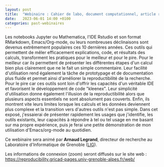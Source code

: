 ```yaml
---
layout: post
title:  "Webinaire : Cahier de labo, document computationnel, article reproductible. Emacs/Org-mode: One ring to rule them all? "
date:   2023-06-01 14:00 +0100
categories: past-webinaires 
---
```



Les notebooks Jupyter ou Mathematica, l'IDE Rstudio et son format
RMarkdown, Emacs/Org-mode, ou leurs nombreuses déclinaisons sont
devenus extrêmement populaires ces 10 dernières années. Ces outils qui
permettent de mêler efficacement explications, code, et résultats des
calculs, transforment les pratiques pour le meilleur et pour le
pire. Pour le meilleur car ils permettent de présenter les différentes
étapes d'un calcul bien plus clairement que ne le fait un simple
commentaire. Leur facilité d'utilisation rend également la tâche de
prototypage et de documentation plus fluide et permet ainsi
d'améliorer la reproductibilité de la recherche. Pour le pire car ces
outils sont loin d'offrir les capacités d'un véritable IDE et
favorisent le développement de code "kleenex". Leur simplicité
d'utilisation donne également l'illusion de la reproductibilité alors
que plusieurs aspects essentiels ne sont absolument pas
couverts. Enfin, ils montrent vite leurs limites lorsque les calculs
et les données deviennent plus complexe et la transition vers d'autres
outils n'est pas simple. Dans cet exposé, j'essaierai de présenter
rapidement les usages que j'identifie, les outils existants, leur
capacités à répondre à tel ou tel usage en me basant sur ma propre
expérience, puis je ferai une petite démonstration de mon utilisation
d'Emacs/org-mode au quotidien.

Ce webinaire sera animé par **Arnaud Legrand**, directeur de recherche au Laboratoire d'Informatique de Grenoble ([LIG](https://www.liglab.fr/)).

Les informations de connexion (zoom) seront diffusés sur le site web :
https://reproducibility.gricad-pages.univ-grenoble-alpes.fr/web/

